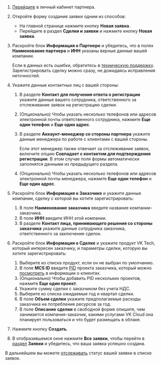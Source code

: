 1. [Перейдите](https://partners.tech.vk.com) в личный кабинет партнера.
1. Откройте форму создания заявки одним из способов:

    - На главной странице нажмите кнопку **Новая заявка**.
    - Перейдите в раздел **Сделки и заявки** и нажмите кнопку **Новая заявка**.
1. Раскройте блок **Информация о Партнере** и убедитесь, что в полях **Наименование партнера** и **ИНН** указаны верные данные вашей компании.

   Если в данных есть ошибки, обратитесь в [техническую поддержку](/ru/contacts). Зарегистрировать сделку можно сразу, не дожидаясь исправления неточностей.

1. Укажите данные контактных лиц с вашей стороны:

    1. В разделе **Контакт для получения ответа о регистрации** укажите данные вашего сотрудника, ответственного за отслеживание заявок на регистрацию сделки.
    1. (Опционально) Чтобы указать несколько телефонов или адресов электронной почты ответственного сотрудника, нажмите **Еще один телефон** и **Еще один адрес**.
    1. В разделе **Аккаунт-менеджер со стороны партнера** укажите данные менеджера по работе с клиентами с вашей стороны.

       Если этот менеджер также отвечает за отслеживание заявок, включите опцию **Совпадает с контактом для подтверждения регистрации**. В этом случае поля формы автоматически заполнятся данными из предыдущего раздела.

    1. (Опционально) Чтобы указать несколько телефонов или адресов электронной почты менеджера, нажмите **Еще один телефон** и **Еще один адрес**.
1. Раскройте блок **Информация о Заказчике** и укажите данные компании, сделку с которой вы хотите зарегистрировать:

    1. В поле **Наименование заказчика** введите название компании-заказчика.
    1. В поле **ИНН** введите ИНН этой компании.
    1. В разделе **Контакт лица, принимающего решения со стороны заказчика** укажите данные сотрудника заказчика, ответственного за заключение сделок.
1. Раскройте блок **Информация о Сделке** и укажите продукт VK Tech, который интересен заказчику, и параметры сделки, которую вы хотите зарегистрировать:

    1. Выберите из списка продукт, если он не выбран по умолчанию.
    1. В поле **MCS ID** введите [PID](/ru/tools-for-using-services/vk-cloud-account/instructions/project-settings/manage#poluchenie_identifikatora_proekta) проекта заказчика, который можно [посмотреть](/ru/tools-for-using-services/partner-platform/instructions/client-management/client-information#prosmotr_spiska_proektov_klienta) в информации о клиентах.
    1. (Опционально) Чтобы добавить PID нескольких проектов, нажмите **Еще один проект**.
    1. Укажите сумму сделки с заказчиком без учета НДС.
    1. Выберите из списка ожидаемые год и квартал сделки.
    1. В поле **Объем сделки** укажите предполагаемые расходы заказчика на потребление ресурсов за год.
    1. В поле **Описание сделки** в свободной форме опишите, чем занимается компания-заказчик, какими услугами VK Cloud она планирует пользоваться и что будет размещать в облаке.
1. Нажмите кнопку **Создать**.
1. В отобразившемся окне нажмите **Все заявки**, чтобы перейти в [раздел](/ru/tools-for-using-services/partner-platform/instructions/deals-and-applications/applications) **Заявки** и убедитесь, что ваша заявка успешно создана.

В дальнейшем вы можете [отслеживать](/ru/tools-for-using-services/partner-platform/instructions/deals-and-applications/applications) статус вашей заявки в списке заявок.
